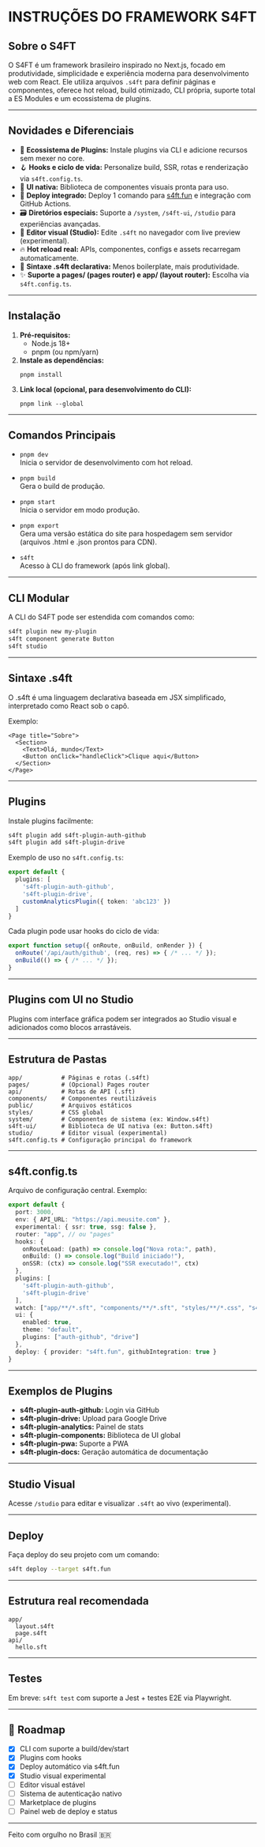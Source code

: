# INSTRUÇÕES DO FRAMEWORK S4FT

## Sobre o S4FT

O S4FT é um framework brasileiro inspirado no Next.js, focado em produtividade, simplicidade e experiência moderna para desenvolvimento web com React. Ele utiliza arquivos `.s4ft` para definir páginas e componentes, oferece hot reload, build otimizado, CLI própria, suporte total a ES Modules e um ecossistema de plugins.

---

## Novidades e Diferenciais

- 🔌 **Ecossistema de Plugins:** Instale plugins via CLI e adicione recursos sem mexer no core.
- 🪝 **Hooks e ciclo de vida:** Personalize build, SSR, rotas e renderização via `s4ft.config.ts`.
- 🧩 **UI nativa:** Biblioteca de componentes visuais pronta para uso.
- 🚀 **Deploy integrado:** Deploy 1 comando para [s4ft.fun](https://www.s4ft.fun) e integração com GitHub Actions.
- 🗃️ **Diretórios especiais:** Suporte a `/system`, `/s4ft-ui`, `/studio` para experiências avançadas.
- 🧠 **Editor visual (Studio):** Edite `.s4ft` no navegador com live preview (experimental).
- 🔥 **Hot reload real:** APIs, componentes, configs e assets recarregam automaticamente.
- 🧱 **Sintaxe .s4ft declarativa:** Menos boilerplate, mais produtividade.
- ✨ **Suporte a pages/ (pages router) e app/ (layout router):** Escolha via `s4ft.config.ts`.

---

## Instalação

1. **Pré-requisitos:**
   - Node.js 18+
   - pnpm (ou npm/yarn)
2. **Instale as dependências:**
   ```
   pnpm install
   ```
3. **Link local (opcional, para desenvolvimento do CLI):**
   ```
   pnpm link --global
   ```

---

## Comandos Principais

- `pnpm dev`  
  Inicia o servidor de desenvolvimento com hot reload.

- `pnpm build`  
  Gera o build de produção.

- `pnpm start`  
  Inicia o servidor em modo produção.

- `pnpm export`  
  Gera uma versão estática do site para hospedagem sem servidor (arquivos .html e .json prontos para CDN).

- `s4ft`  
  Acesso à CLI do framework (após link global).

---

## CLI Modular

A CLI do S4FT pode ser estendida com comandos como:

```bash
s4ft plugin new my-plugin
s4ft component generate Button
s4ft studio
```

---

## Sintaxe .s4ft

O .s4ft é uma linguagem declarativa baseada em JSX simplificado, interpretado como React sob o capô.

Exemplo:

```s4ft
<Page title="Sobre">
  <Section>
    <Text>Olá, mundo</Text>
    <Button onClick="handleClick">Clique aqui</Button>
  </Section>
</Page>
```

---

## Plugins

Instale plugins facilmente:

```bash
s4ft plugin add s4ft-plugin-auth-github
s4ft plugin add s4ft-plugin-drive
```

Exemplo de uso no `s4ft.config.ts`:

```typescript
export default {
  plugins: [
    's4ft-plugin-auth-github',
    's4ft-plugin-drive',
    customAnalyticsPlugin({ token: 'abc123' })
  ]
}
```

Cada plugin pode usar hooks do ciclo de vida:

```typescript
export function setup({ onRoute, onBuild, onRender }) {
  onRoute('/api/auth/github', (req, res) => { /* ... */ });
  onBuild(() => { /* ... */ });
}
```

---

## Plugins com UI no Studio

Plugins com interface gráfica podem ser integrados ao Studio visual e adicionados como blocos arrastáveis.

---

## Estrutura de Pastas

```
app/           # Páginas e rotas (.s4ft)
pages/         # (Opcional) Pages router
api/           # Rotas de API (.sft)
components/    # Componentes reutilizáveis
public/        # Arquivos estáticos
styles/        # CSS global
system/        # Componentes de sistema (ex: Window.s4ft)
s4ft-ui/       # Biblioteca de UI nativa (ex: Button.s4ft)
studio/        # Editor visual (experimental)
s4ft.config.ts # Configuração principal do framework
```

---

## s4ft.config.ts

Arquivo de configuração central. Exemplo:

```typescript
export default {
  port: 3000,
  env: { API_URL: "https://api.meusite.com" },
  experimental: { ssr: true, ssg: false },
  router: "app", // ou "pages"
  hooks: {
    onRouteLoad: (path) => console.log("Nova rota:", path),
    onBuild: () => console.log("Build iniciado!"),
    onSSR: (ctx) => console.log("SSR executado!", ctx)
  },
  plugins: [
    's4ft-plugin-auth-github',
    's4ft-plugin-drive'
  ],
  watch: ["app/**/*.sft", "components/**/*.sft", "styles/**/*.css", "s4ft.config.ts"],
  ui: {
    enabled: true,
    theme: "default",
    plugins: ["auth-github", "drive"]
  },
  deploy: { provider: "s4ft.fun", githubIntegration: true }
}
```

---

## Exemplos de Plugins

- **s4ft-plugin-auth-github:** Login via GitHub
- **s4ft-plugin-drive:** Upload para Google Drive
- **s4ft-plugin-analytics:** Painel de stats
- **s4ft-plugin-components:** Biblioteca de UI global
- **s4ft-plugin-pwa:** Suporte a PWA
- **s4ft-plugin-docs:** Geração automática de documentação

---

## Studio Visual

Acesse `/studio` para editar e visualizar `.s4ft` ao vivo (experimental).

---

## Deploy

Faça deploy do seu projeto com um comando:

```bash
s4ft deploy --target s4ft.fun
```

---

## Estrutura real recomendada

```
app/
  layout.s4ft
  page.s4ft
api/
  hello.sft
```

---

## Testes

Em breve: `s4ft test` com suporte a Jest + testes E2E via Playwright.

---

## 🚧 Roadmap

- [x] CLI com suporte a build/dev/start
- [x] Plugins com hooks
- [x] Deploy automático via s4ft.fun
- [x] Studio visual experimental
- [ ] Editor visual estável
- [ ] Sistema de autenticação nativo
- [ ] Marketplace de plugins
- [ ] Painel web de deploy e status

---

Feito com orgulho no Brasil 🇧🇷
